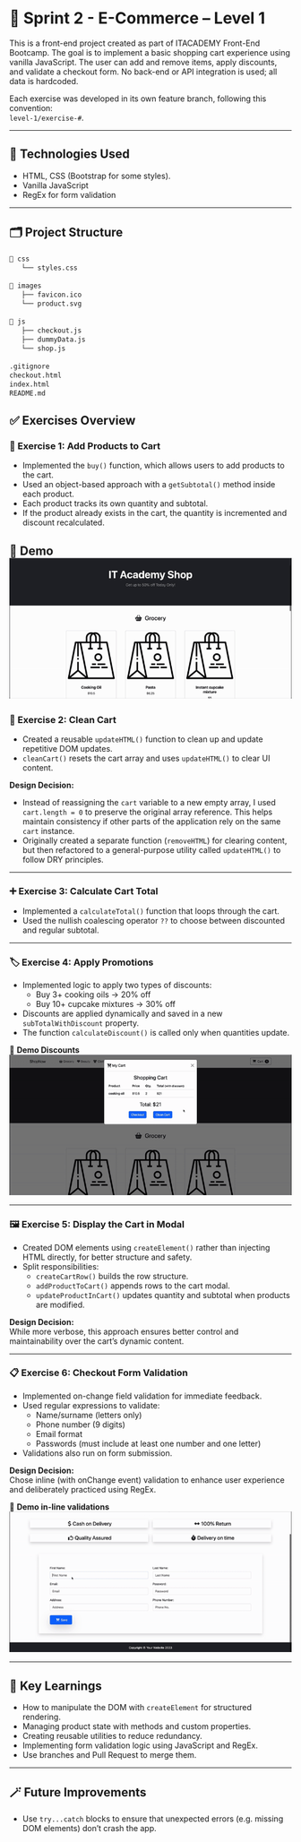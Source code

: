 # 🛒 Sprint 2 - E-Commerce – Level 1

This is a front-end project created as part of ITACADEMY Front-End Bootcamp. The goal is to implement a basic shopping cart experience using vanilla JavaScript. The user can add and remove items, apply discounts, and validate a checkout form. No back-end or API integration is used; all data is hardcoded.

Each exercise was developed in its own feature branch, following this convention:  
`level-1/exercise-#`.

---

## 🚀 Technologies Used

- HTML, CSS (Bootstrap for some styles).
- Vanilla JavaScript
- RegEx for form validation

---

## 🗂️ Project Structure

```
📁 css
   └── styles.css

📁 images
   ├── favicon.ico
   └── product.svg

📁 js
   ├── checkout.js
   ├── dummyData.js
   └── shop.js

.gitignore
checkout.html
index.html
README.md
```

## ✅ Exercises Overview

### 🧩 Exercise 1: Add Products to Cart

- Implemented the `buy()` function, which allows users to add products to the cart.
- Used an object-based approach with a `getSubtotal()` method inside each product.
- Each product tracks its own quantity and subtotal.
- If the product already exists in the cart, the quantity is incremented and discount recalculated.

📸 **Demo**  
![General Demo*](images/readme-demo-1.gif)
---

### 🧹 Exercise 2: Clean Cart

- Created a reusable `updateHTML()` function to clean up and update repetitive DOM updates.
- `cleanCart()` resets the cart array and uses `updateHTML()` to clear UI content.

**Design Decision:**  

- Instead of reassigning the `cart` variable to a new empty array, I used `cart.length = 0` to preserve the original array reference. This helps maintain consistency if other parts of the application rely on the same `cart` instance.
- Originally created a separate function (`removeHTML`) for clearing content, but then refactored to a general-purpose utility called `updateHTML()` to follow DRY principles.

---

### ➕ Exercise 3: Calculate Cart Total

- Implemented a `calculateTotal()` function that loops through the cart.
- Used the nullish coalescing operator `??` to choose between discounted and regular subtotal.

---

### 🏷️ Exercise 4: Apply Promotions

- Implemented logic to apply two types of discounts:
  - Buy 3+ cooking oils → 20% off
  - Buy 10+ cupcake mixtures → 30% off
- Discounts are applied dynamically and saved in a new `subTotalWithDiscount` property.
- The function `calculateDiscount()` is called only when quantities update.

📸 **Demo Discounts**  
![Demo of Exercise 4 feature*](images/readme-discount.gif)

---

### 🖼️ Exercise 5: Display the Cart in Modal

- Created DOM elements using `createElement()` rather than injecting HTML directly, for better structure and safety.
- Split responsibilities:
  - `createCartRow()` builds the row structure.
  - `addProductToCart()` appends rows to the cart modal.
  - `updateProductInCart()` updates quantity and subtotal when products are modified.

**Design Decision:**  
 While more verbose, this approach ensures better control and maintainability over the cart’s dynamic content.

---

### 📋 Exercise 6: Checkout Form Validation

- Implemented on-change field validation for immediate feedback.
- Used regular expressions to validate:
  - Name/surname (letters only)
  - Phone number (9 digits)
  - Email format
  - Passwords (must include at least one number and one letter)
- Validations also run on form submission.

**Design Decision:**  
Chose inline (with onChange event) validation to enhance user experience and deliberately practiced using RegEx.

📸 **Demo in-line validations**  
![Demo of Exercise 3 feature*](images/readme-validations.gif)

---

## 🧠 Key Learnings

- How to manipulate the DOM with `createElement` for structured rendering.
- Managing product state with methods and custom properties.
- Creating reusable utilities to reduce redundancy.
- Implementing form validation logic using JavaScript and RegEx.
- Use branches and Pull Request to merge them.

---

## 🪄 Future Improvements

- Use `try...catch` blocks to ensure that unexpected errors (e.g. missing DOM elements) don’t crash the app.
